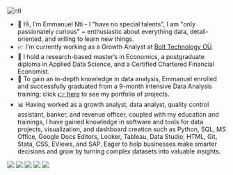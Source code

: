 ![nti](https://user-images.githubusercontent.com/51451027/143777025-8bd5d860-7b1f-4694-b2de-232d94b2bdaa.PNG)
- 👋 Hi, I’m Emmanuel Nti - I "have no special talents", I am "only passionately curious" ~ enthusiastic about everything data, detail-oriented, and willing to learn new things.
- :chart_with_upwards_trend: I'm currently working as a Growth Analyst at [Bolt Technology OÜ](https://bolt.eu//).
- 🌱 I hold a research-based master’s in Economics, a postgraduate diploma in Applied Data Science, and a Certified Chartered Financial Economist. 
- 🎯 To gain an in-depth knowledge in data analysis, Emmanuel enrolled and successfully graduated from a 9-month intensive Data Analysis training; click [👉 here](https://emmanuel-nti.github.io/Data-Analysis-Portfolio/) to see my portfolio of projects.
- 📊 Having worked as a growth analyst, data analyst, quality control assistant, banker, and revenue officer, coupled with my education and trainings, I have gained knowledge in software and tools for data projects, visualization, and dashboard creation such as Python, SQL, MS Office, Google Docs Editors, Looker, Tableau, Data Studio, HTML, Git, Stata, CSS, EViews, and SAP. Eager to help businesses make smarter decisions and grow by turning complex datasets into valuable insights.


![](https://img.shields.io/badge/Data_Analysis-Data_Science-informational?style=flat&color=2bbc8a)
![](https://img.shields.io/badge/Research_Abilities-Business_Insights-informational?style=flat&color=2bbc8a)
![](https://img.shields.io/badge/Python-SQL-informational?style=flat&color=2bbc8a)
![](https://img.shields.io/badge/MS_Office-Tableau-informational?style=flat&color=2bbc8a)
![](https://img.shields.io/badge/Strong_Work_Ethic-Detail_Oriented-informational?style=flat&color=2bbc8a)
<!---
Emmanuel-Nti/Emmanuel-Nti is a ✨ special ✨ repository because its `README.md` (this file) appears on your GitHub profile.
You can click the Preview link to take a look at your changes.
--->

